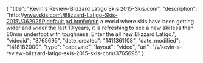 {
    "title": "Kevin's Review-Blizzard Latigo Skis 2015-Skis.com",
    "description": "http:\/\/www.skis.com\/Blizzard-Latigo-Skis-2015\/362925P,default,pd.html\n\nIn a world where skis have been getting wider and wider the last 10 years, it is refreshing to see a new ski less than 80mm underfoot with toughness. Enter the all new Blizzard Latigo.",
    "videoid": "3765695",
    "date_created": "1411361108",
    "date_modified": "1418182000",
    "type": "captivate",
    "layout": "video",
    "url": "\/v\/kevin-s-review-blizzard-latigo-skis-2015-skis-com\/3765695"
}